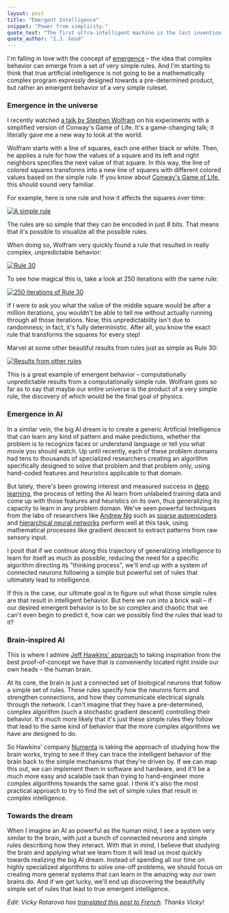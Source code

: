 ```yaml
---
layout: post
title: "Emergent Intelligence"
snippet: "Power from simplicity."
quote_text: "The first ultra-intelligent machine is the last invention that man need ever make."
quote_author: "I.J. Good"
---
```


I'm falling in love with the concept of [emergence](http://en.wikipedia.org/wiki/Emergence) – the idea that complex behavior can emerge from a set of very simple rules. And I'm starting to think that true artificial intelligence is not going to be a mathematically complex program expressly designed towards a pre-determined product, but rather an emergent behavior of a very simple ruleset.

### Emergence in the universe

I recently watched [a talk by Stephen Wolfram](http://blog.stephenwolfram.com/2013/03/talking-about-the-computational-future-at-sxsw-2013/) on his experiments with a simplified version of Conway's Game of Life. It's a game-changing talk; it literally gave me a new way to look at the world.

Wolfram starts with a line of squares, each one either black or white. Then, he applies a rule for how the values of a square and its left and right neighbors specifies the next value of that square. In this way, the line of colored squares transforms into a new line of squares with different colored values based on the simple rule. If you know about [Conway's Game of Life](http://en.wikipedia.org/wiki/Conway's_Game_of_Life), this should sound very familiar.

For example, here is one rule and how it affects the squares over time:

[![A simple rule](http://blog.stephenwolfram.com/data/uploads/2013/03/slide_001x.png)](http://blog.stephenwolfram.com/2013/03/talking-about-the-computational-future-at-sxsw-2013/)

The rules are so simple that they can be encoded in just 8 bits. That means that it's possible to visualize all the possible rules.

When doing so, Wolfram very quickly found a rule that resulted in really complex, unpredictable behavior:

[![Rule 30](http://mathworld.wolfram.com/images/eps-gif/ElementaryCARule030_1000.gif)](http://mathworld.wolfram.com/Rule30.html)

To see how magical this is, take a look at 250 iterations with the same rule:

[![250 iterations of Rule 30](http://mathworld.wolfram.com/images/gifs/Rule30Big.jpg)](http://mathworld.wolfram.com/Rule30.html)

If I were to ask you what the value of the middle square would be after a million iterations, you wouldn't be able to tell me without actually running through all those iterations. Now, this unpredictability isn't due to randomness; in fact, it's fully deterministic. After all, you know the exact rule that transforms the squares for every step!

Marvel at some other beautiful results from rules just as simple as Rule 30:

[![Results from other rules](http://blog.stephenwolfram.com/data/uploads/2013/03/slide_004x.png)](http://blog.stephenwolfram.com/2013/03/talking-about-the-computational-future-at-sxsw-2013/)

This is a great example of emergent behavior – computationally unpredictable results from a computationally simple rule. Wolfram goes so far as to say that maybe our entire universe is the product of a very simple rule, the discovery of which would be the final goal of physics.

### Emergence in AI

In a similar vein, the big AI dream is to create a generic Artificial Intelligence that can learn any kind of pattern and make predictions, whether the problem is to recognize faces or understand language or tell you what movie you should watch. Up until recently, each of these problem domains had tens to thousands of specialized researchers creating an algorithm specifically designed to solve that problem and that problem only, using hand-coded features and heuristics applicable to that domain.

But lately, there's been growing interest and measured success in [deep learning](http://deeplearning.net/), the process of letting the AI learn from unlabeled training data and come up with those features and heuristics on its own, thus generalizing its capacity to learn in any problem domain. We've seen powerful techniques from the labs of researchers like [Andrew Ng](http://www.youtube.com/watch?v=5elcmFNRCWk) such as [sparse autoencoders](http://nlp.stanford.edu/~socherr/sparseAutoencoder_2011new.pdf) and [hierarchical neural networks](http://en.wikipedia.org/wiki/Artificial_neural_network) perform well at this task, using mathematical processes like gradient descent to extract patterns from raw sensory input.

I posit that if we continue along this trajectory of generalizing intelligence to learn for itself as much as possible, reducing the need for a specific algorithm directing its "thinking process", we'll end up with a system of connected neurons following a simple but powerful set of rules that ultimately lead to intelligence.

If this is the case, our ultimate goal is to figure out what those simple rules are that result in intelligent behavior. But here we run into a brick wall – if our desired emergent behavior is to be so complex and chaotic that we can't even begin to predict it, how can we possibly find the rules that lead to it?

### Brain-inspired AI

This is where I admire [Jeff Hawkins' approach](http://www.youtube.com/watch?v=qZM9JREjnp4) to taking inspiration from the best proof-of-concept we have that is conveniently located right inside our own heads – the human brain.

At its core, the brain is just a connected set of biological neurons that follow a simple set of rules. These rules specify how the neurons form and strengthen connections, and how they communicate electrical signals through the network. I can't imagine that they have a pre-determined, complex algorithm (such a stochastic gradient descent) controlling their behavior. It's much more likely that it's just these simple rules they follow that lead to the same kind of behavior that the more complex algorithms we have are designed to do.

So Hawkins' company [Numenta](http://numenta.org/) is taking the approach of studying how the brain works, trying to see if they can trace the intelligent behavior of the brain back to the simple mechanisms that they're driven by. If we can map this out, we can implement them in software and hardware, and it'll be a much more easy and scalable task than trying to hand-engineer more complex algorithms towards the same goal. I think it's also the most practical approach to try to find the set of simple rules that result in complex intelligence.

### Towards the dream

When I imagine an AI as powerful as the human mind, I see a system very similar to the brain, with just a bunch of connected neurons and simple rules describing how they interact. With that in mind, I believe that studying the brain and applying what we learn from it will lead us most quickly towards realizing the big AI dream. Instead of spending all our time on highly specialized algorithms to solve one-off problems, we should focus on creating more general systems that can learn in the amazing way our own brains do. And if we get lucky, we'll end up discovering the beautifully simple set of rules that lead to true emergent intelligence.

_Edit: Vicky Rotarova has [translated this post to French](http://www.piecesdiscount24.fr/edu/?p=1359). Thanks Vicky!_

